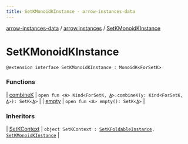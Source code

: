 ```yaml
---
title: SetKMonoidKInstance - arrow-instances-data
---
```


[arrow-instances-data](../../index.html) / [arrow.instances](../index.html) / [SetKMonoidKInstance](./index.html)

# SetKMonoidKInstance

`@extension interface SetKMonoidKInstance : MonoidK<ForSetK>`

### Functions

| [combineK](combine-k.html) | `open fun <A> Kind<ForSetK, `[`A`](combine-k.html#A)`>.combineK(y: Kind<ForSetK, `[`A`](combine-k.html#A)`>): SetK<`[`A`](combine-k.html#A)`>` |
| [empty](empty.html) | `open fun <A> empty(): SetK<`[`A`](empty.html#A)`>` |

### Inheritors

| [SetKContext](../-set-k-context.html) | `object SetKContext : `[`SetKFoldableInstance`](../-set-k-foldable-instance/index.html)`, `[`SetKMonoidKInstance`](./index.html) |

